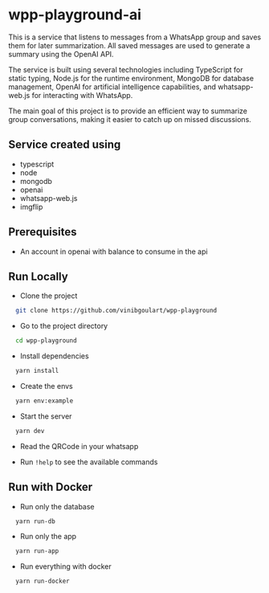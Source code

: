 # wpp-playground-ai

This is a service that listens to messages from a WhatsApp group and saves them for later summarization. All saved messages are used to generate a summary using the OpenAI API.

The service is built using several technologies including TypeScript for static typing, Node.js for the runtime environment, MongoDB for database management, OpenAI for artificial intelligence capabilities, and whatsapp-web.js for interacting with WhatsApp.

The main goal of this project is to provide an efficient way to summarize group conversations, making it easier to catch up on missed discussions.

## Service created using

- typescript
- node
- mongodb
- openai
- whatsapp-web.js
- imgflip

## Prerequisites

- An account in openai with balance to consume in the api

## Run Locally

- Clone the project

```bash
  git clone https://github.com/vinibgoulart/wpp-playground
```

- Go to the project directory

```bash
  cd wpp-playground
```

- Install dependencies

```bash
  yarn install
```

- Create the envs

```bash
  yarn env:example
```

- Start the server

```bash
  yarn dev
```

- Read the QRCode in your whatsapp

- Run `!help` to see the available commands

## Run with Docker

- Run only the database

```bash
  yarn run-db
```

- Run only the app

```bash
  yarn run-app
```

- Run everything with docker

```bash
  yarn run-docker
```
